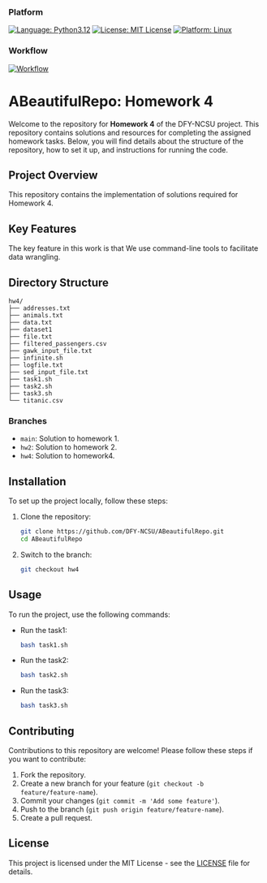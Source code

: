 ### Platform
[![Language: Python3.12](https://img.shields.io/badge/python-3.12-blue.svg)](https://www.python.org/downloads/release/python-3121/)
[![License: MIT License](https://img.shields.io/badge/license-MIT-green.svg)](https://opensource.org/license/mit)
[![Platform: Linux](https://img.shields.io/badge/platform-linux-blue.svg)](https://www.linux.org/)

### Workflow 
[![Workflow](https://github.com/DFY-NCSU/ABeautifulRepo/actions/workflows/python-app-hw2.yml/badge.svg)](https://github.com/DFY-NCSU/ABeautifulRepo/actions/runs/11242354309)


# ABeautifulRepo: Homework 4

Welcome to the repository for **Homework 4** of the DFY-NCSU project. This repository contains solutions and resources for completing the assigned homework tasks. Below, you will find details about the structure of the repository, how to set it up, and instructions for running the code.


## Project Overview

This repository contains the implementation of solutions required for Homework 4.

## Key Features

The key feature in this work is that We use command-line tools to facilitate data wrangling.
## Directory Structure

```
hw4/
├── addresses.txt    
├── animals.txt
├── data.txt
├── dataset1
├── file.txt
├── filtered_passengers.csv
├── gawk_input_file.txt
├── infinite.sh
├── logfile.txt
├── sed_input_file.txt
├── task1.sh               
├── task2.sh                
├── task3.sh               
└── titanic.csv
```

### Branches

- `main`: Solution to homework 1.
- `hw2`: Solution to homework 2.
- `hw4`: Solution to homework4.
  
## Installation

To set up the project locally, follow these steps:

1. Clone the repository:
   ```bash
   git clone https://github.com/DFY-NCSU/ABeautifulRepo.git
   cd ABeautifulRepo
   ```
2. Switch to the branch:
   ```bash
   git checkout hw4
   ```

## Usage

To run the project, use the following commands:

- Run the task1:
   ```bash
   bash task1.sh
   ```

- Run the task2:
   ```bash
   bash task2.sh
   ```

- Run the task3:
   ```bash
   bash task3.sh
   ```
   
## Contributing

Contributions to this repository are welcome! Please follow these steps if you want to contribute:

1. Fork the repository.
2. Create a new branch for your feature (`git checkout -b feature/feature-name`).
3. Commit your changes (`git commit -m 'Add some feature'`).
4. Push to the branch (`git push origin feature/feature-name`).
5. Create a pull request.

## License

This project is licensed under the MIT License - see the [LICENSE](LICENSE) file for details.
